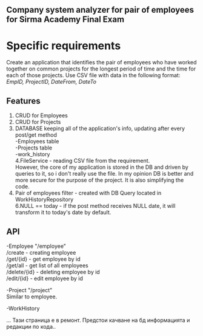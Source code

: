 ## Company system analyzer for pair of employees for Sirma Academy Final Exam

# Specific requirements
Create an application that identifies the pair of employees who
have worked together on common projects for the longest period
of time and the time for each of those projects. Use CSV file with data in the following format:
_EmpID, ProjectID, DateFrom, DateTo_ <br />

## Features 
1. CRUD for Employees
2. CRUD for Projects
3. DATABASE keeping all of the application's info, updating after every post/get method<br />
   -Employees table<br />
   -Projects table<br />
   -work_history<br />
4.FileService - reading CSV file from the requirement.<br />
However, the core of my application is stored in the DB and driven by queries to it, so i don't really use the file.
In my opinion DB is better and more secure for the purpose of the project. It is also simplifying the code.
5. Pair of employees filter - created with DB Query located in WorkHistoryRepository<br />
6.NULL == today - if the post method receives NULL date, it will transform it to today's date by default. <br />

## API 
-Employee "/employee"<br />
/create - creating employee<br />
/get/{id} - get employee by id<br />
/get/all - get list of all employees<br />
/delete/{id} - deleting employee by id<br />
/edit/{id} - edit employee by id<br />

-Project "/project" <br />
Similar to employee.<br />

-WorkHistory

... Тази страница е в ремонт. Предстои качване на бд информацията и редакции по кода..




